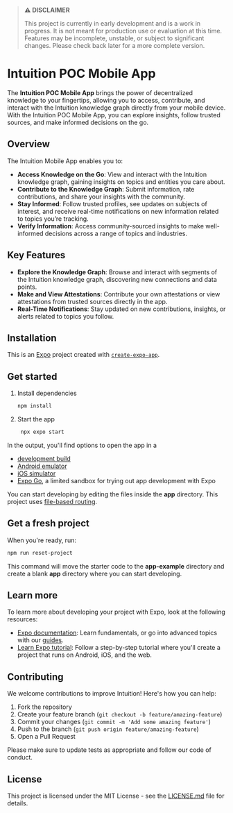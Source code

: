 > **⚠️ DISCLAIMER**
>
> This project is currently in early development and is a work in progress. It is not meant for production use or evaluation at this time. Features may be incomplete, unstable, or subject to significant changes. Please check back later for a more complete version.


# Intuition POC Mobile App

The **Intuition POC Mobile App** brings the power of decentralized knowledge to your fingertips, allowing you to access, contribute, and interact with the Intuition knowledge graph directly from your mobile device. With the Intuition POC Mobile App, you can explore insights, follow trusted sources, and make informed decisions on the go.

## Overview

The Intuition Mobile App enables you to:
- **Access Knowledge on the Go**: View and interact with the Intuition knowledge graph, gaining insights on topics and entities you care about.
- **Contribute to the Knowledge Graph**: Submit information, rate contributions, and share your insights with the community.
- **Stay Informed**: Follow trusted profiles, see updates on subjects of interest, and receive real-time notifications on new information related to topics you’re tracking.
- **Verify Information**: Access community-sourced insights to make well-informed decisions across a range of topics and industries.

## Key Features

- **Explore the Knowledge Graph**: Browse and interact with segments of the Intuition knowledge graph, discovering new connections and data points.
- **Make and View Attestations**: Contribute your own attestations or view attestations from trusted sources directly in the app.
- **Real-Time Notifications**: Stay updated on new contributions, insights, or alerts related to topics you follow.

## Installation



This is an [Expo](https://expo.dev) project created with [`create-expo-app`](https://www.npmjs.com/package/create-expo-app).

## Get started

1. Install dependencies

   ```bash
   npm install
   ```

2. Start the app

   ```bash
    npx expo start
   ```

In the output, you'll find options to open the app in a

- [development build](https://docs.expo.dev/develop/development-builds/introduction/)
- [Android emulator](https://docs.expo.dev/workflow/android-studio-emulator/)
- [iOS simulator](https://docs.expo.dev/workflow/ios-simulator/)
- [Expo Go](https://expo.dev/go), a limited sandbox for trying out app development with Expo

You can start developing by editing the files inside the **app** directory. This project uses [file-based routing](https://docs.expo.dev/router/introduction).

## Get a fresh project

When you're ready, run:

```bash
npm run reset-project
```

This command will move the starter code to the **app-example** directory and create a blank **app** directory where you can start developing.

## Learn more

To learn more about developing your project with Expo, look at the following resources:

- [Expo documentation](https://docs.expo.dev/): Learn fundamentals, or go into advanced topics with our [guides](https://docs.expo.dev/guides).
- [Learn Expo tutorial](https://docs.expo.dev/tutorial/introduction/): Follow a step-by-step tutorial where you'll create a project that runs on Android, iOS, and the web.


## Contributing

We welcome contributions to improve Intuition! Here's how you can help:

1. Fork the repository
2. Create your feature branch (`git checkout -b feature/amazing-feature`)
3. Commit your changes (`git commit -m 'Add some amazing feature'`)
4. Push to the branch (`git push origin feature/amazing-feature`)
5. Open a Pull Request

Please make sure to update tests as appropriate and follow our code of conduct.

## License

This project is licensed under the MIT License - see the [LICENSE.md](LICENSE.md) file for details.

